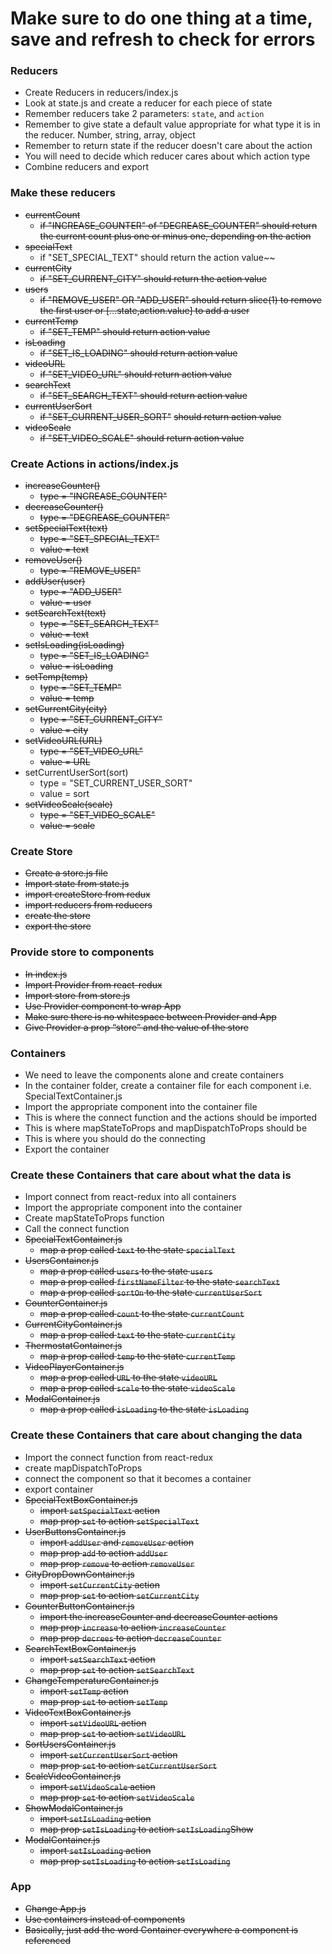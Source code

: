 # Make sure to do one thing at a time, save and refresh to check for errors

###  Reducers
  * Create Reducers in reducers/index.js
  * Look at state.js and create a reducer for each piece of state
  * Remember reducers take 2 parameters: `state`, and `action`
  * Remember to give state a default value appropriate for what type it is in the reducer. Number, string, array, object
  * Remember to return state if the reducer doesn't care about the action
  * You will need to decide which reducer cares about which action type
  * Combine reducers and export

### Make these reducers
  * ~~currentCount~~
    * ~~if "INCREASE_COUNTER" of "DECREASE_COUNTER" should return the current count plus one or minus one, depending on the action~~
  * ~~specialText~~
    * if "SET_SPECIAL_TEXT" should return the action value~~
  * ~~currentCity~~
    * ~~if "SET_CURRENT_CITY" should return the action value~~
  * ~~users~~
    * ~~if "REMOVE_USER" OR "ADD_USER" should return slice(1) to remove the first user or [...state,action.value] to add a user~~
  * ~~currentTemp~~
    * ~~if "SET_TEMP" should return action value~~
  * ~~isLoading~~
    * ~~if "SET_IS_LOADING" should return action value~~
  * ~~videoURL~~
    * ~~if "SET_VIDEO_URL" should return action value~~
  * ~~searchText~~
    * ~~if "SET_SEARCH_TEXT" should return action value~~
  * ~~currentUserSort~~
    * ~~if "SET_CURRENT_USER_SORT"~~ ~~should return action value~~
  * ~~videoScale~~
    * ~~if "SET_VIDEO_SCALE" should return action value~~
### Create Actions in actions/index.js
  * ~~increaseCounter()~~
    * ~~type = "INCREASE_COUNTER"~~
  * ~~decreaseCounter()~~
    * ~~type = "DECREASE_COUNTER"~~
  * ~~setSpecialText(text)~~
    * ~~type = "SET_SPECIAL_TEXT"~~
    * ~~value = text~~
  * ~~removeUser()~~
    * ~~type = "REMOVE_USER"~~
  * ~~addUser(user)~~
    * ~~type = "ADD_USER"~~
    * ~~value = user~~
  * ~~setSearchText(text)~~
    * ~~type = "SET_SEARCH_TEXT"~~
    * ~~value = text~~
  * ~~setIsLoading(isLoading)~~
    * ~~type = "SET_IS_LOADING"~~
    * ~~value = isLoading~~
  * ~~setTemp(temp)~~
    * ~~type = "SET_TEMP"~~
    * ~~value = temp~~
  * ~~setCurrentCity(city)~~
    * ~~type = "SET_CURRENT_CITY"~~
    * ~~value = city~~
  * ~~setVideoURL(URL)~~
    * ~~type = "SET_VIDEO_URL"~~
    * ~~value = URL~~
  * setCurrentUserSort(sort)
    * type = "SET_CURRENT_USER_SORT"
    * value = sort
  * ~~setVideoScale(scale)~~
    * ~~type = "SET_VIDEO_SCALE"~~
    * ~~value = scale~~
### Create Store
  * ~~Create a store.js file~~
  * ~~Import state from state.js~~
  * ~~import createStore from redux~~
  * ~~import reducers from reducers~~
  * ~~create the store~~
  * ~~export the store~~

### Provide store to components
  * ~~In index.js~~
  * ~~Import Provider from react-redux~~
  * ~~Import store from store.js~~
  * ~~Use Provider component to wrap App~~
  * ~~Make sure there is no whitespace between Provider and App~~
  * ~~Give Provider a prop “store” and the value of the store~~


### Containers
  * We need to leave the components alone and create containers
  * In the container folder, create a container file for each component i.e. SpecialTextContainer.js
  * Import the appropriate component into the container file
  * This is where the connect function and the actions should be imported
  * This is where mapStateToProps and mapDispatchToProps should be
  * This is where you should do the connecting
  * Export the container



### Create these Containers that care about what the data is
  * Import connect from react-redux into all containers
  * Import the appropriate component into the container
  * Create mapStateToProps function
  * Call the connect function
  * ~~SpecialTextContainer.js~~
    * ~~map a prop called `text` to the state `specialText`~~
  * ~~UsersContainer.js~~
    * ~~map a prop called `users` to the state `users`~~
    * ~~map a prop called
    `firstNameFilter` to the state `searchText`~~
    * ~~map a prop called `sortOn` to the state `currentUserSort`~~
  * ~~CounterContainer.js~~
    * ~~map a prop called `count` to the state `currentCount`~~
  * ~~CurrentCityContainer.js~~
    * ~~map a prop called `text` to the state `currentCity`~~
  * ~~ThermostatContainer.js~~
    * ~~map a prop called `temp` to the state `currentTemp`~~
  * ~~VideoPlayerContainer.js~~
    * ~~map a prop called `URL` to the state `videoURL`~~
    * ~~map a prop called `scale` to the state `videoScale`~~
  * ~~ModalContainer.js~~
    * ~~map a prop called `isLoading` to the state `isLoading`~~

### Create these Containers that care about changing the data
  * Import the connect function from react-redux
  * create mapDispatchToProps
  * connect the component so that it becomes a container
  * export container
  * ~~SpecialTextBoxContainer.js~~
    * ~~import `setSpecialText` action~~
    * ~~map prop `set` to action `setSpecialText`~~
  * ~~UserButtonsContainer.js~~
    * ~~import `addUser` and `removeUser` action~~
    * ~~map prop `add` to action `addUser`~~
    * ~~map prop `remove` to action `removeUser`~~
  * ~~CityDropDownContainer.js~~
    * ~~import `setCurrentCity` action~~
    * ~~map prop `set` to action `setCurrentCity`~~
  * ~~CounterButtonContainer.js~~
    * ~~import the increaseCounter and decreaseCounter actions~~
    * ~~map prop `increase` to action `increaseCounter`~~
    * ~~map prop `decrees` to action `decreaseCounter`~~
  * ~~SearchTextBoxContainer.js~~
    * ~~import `setSearchText` action~~
    * ~~map prop `set` to action `setSearchText`~~
  * ~~ChangeTemperatureContainer.js~~
    * ~~import `setTemp` action~~
    * ~~map prop `set` to action `setTemp`~~
  * ~~VideoTextBoxContainer.js~~
    * ~~import `setVideoURL` action~~
    * ~~map prop `set` to action `setVideoURL`~~
  * ~~SortUsersContainer.js~~
    * ~~import `setCurrentUserSort` action~~
    * ~~map prop `set` to action `setCurrentUserSort`~~
  * ~~ScaleVideoContainer.js~~
    * ~~import `setVideoScale` action~~
    * ~~map prop `set` to action `setVideoScale`~~
  * ~~ShowModalContainer.js~~
    * ~~import `setIsLoading` action~~
    * ~~map prop `setIsLoading` to action `setIsLoading`Show~~
  * ~~ModalContainer.js~~
    * ~~import `setIsLoading` action~~
    * ~~map prop `setIsLoading` to action `setIsLoading`~~

### App
  * ~~Change App.js~~
  * ~~Use containers instead of components~~
  * ~~Basically, just add the word Container everywhere a component is referenced~~
